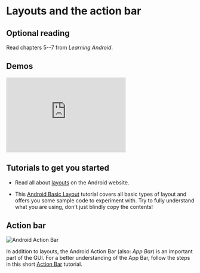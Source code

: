 # Layouts and the action bar

## Optional reading

Read chapters 5--7 from *Learning Android*.

## Demos

<iframe src="https://player.vimeo.com/video/211268580" width="320" height="200" frameborder="0" webkitallowfullscreen mozallowfullscreen allowfullscreen></iframe>

## Tutorials to get you started

- Read all about [layouts](https://developer.android.com/guide/topics/ui/declaring-layout.html) on the Android website.

- This [Android Basic Layout](http://www.journaldev.com/9495/android-layout-linearlayout-relativelayout-example-tutorial) tutorial covers all basic types of layout and offers you some sample code to experiment with. Try to fully understand what you are using, don't just blindly copy the contents!

## Action bar

![Android Action Bar](https://developer.android.com/images/training/appbar/appbar_sheets.png)

In addition to layouts, the Android Action Bar (also: *App Bar*) is an important part of the GUI. For a better understanding of the App Bar, follow the steps in this short [Action Bar](http://www.journaldev.com/9357/android-actionbar-example-tutorial) tutorial.
